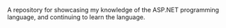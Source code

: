 A repository for showcasing my knowledge of the ASP.NET programming language, and continuing to learn the language.
